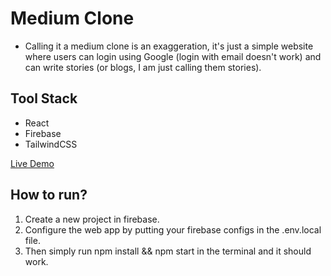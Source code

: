 # Medium Clone

* Calling it a medium clone is an exaggeration, it's just a simple website where users can login using Google (login with email doesn't work) and can write stories (or blogs, I am just calling them stories).

## Tool Stack
* React
* Firebase
* TailwindCSS

[Live Demo](https://medium-clone-dev-e3730.web.app/)

## How to run?
1. Create a new project in firebase.
2. Configure the web app by putting your firebase configs in the .env.local file.
3. Then simply run npm install && npm start in the terminal and it should work.
